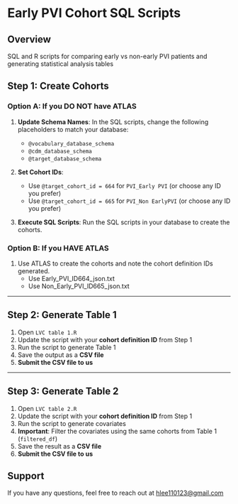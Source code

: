# Early PVI Cohort SQL Scripts

## Overview

SQL and R scripts for comparing early vs non-early PVI patients and generating statistical analysis tables

## Step 1: Create Cohorts

### Option A: If you DO NOT have ATLAS

1. **Update Schema Names**: In the SQL scripts, change the following placeholders to match your database:
   - `@vocabulary_database_schema`
   - `@cdm_database_schema`
   - `@target_database_schema`

2. **Set Cohort IDs**: 
   - Use `@target_cohort_id = 664` for `PVI_Early PVI` (or choose any ID you prefer)
   - Use `@target_cohort_id = 665` for `PVI_Non EarlyPVI` (or choose any ID you prefer)

3. **Execute SQL Scripts**: Run the SQL scripts in your database to create the cohorts.

### Option B: If you HAVE ATLAS

1. Use ATLAS to create the cohorts and note the cohort definition IDs generated.
   - Use Early_PVI_ID664_json.txt
   - Use Non_Early_PVI_ID665_json.txt

---

## Step 2: Generate Table 1

1. Open `LVC table 1.R`
2. Update the script with your **cohort definition ID** from Step 1
3. Run the script to generate Table 1
4. Save the output as a **CSV file**
5. **Submit the CSV file to us**

---

## Step 3: Generate Table 2

1. Open `LVC table 2.R`
2. Update the script with your **cohort definition ID** from Step 1
3. Run the script to generate covariates
4. **Important**: Filter the covariates using the same cohorts from Table 1 (`filtered_df`)
5. Save the result as a **CSV file**
6. **Submit the CSV file to us**

## Support

If you have any questions, feel free to reach out at hlee110123@gmail.com
